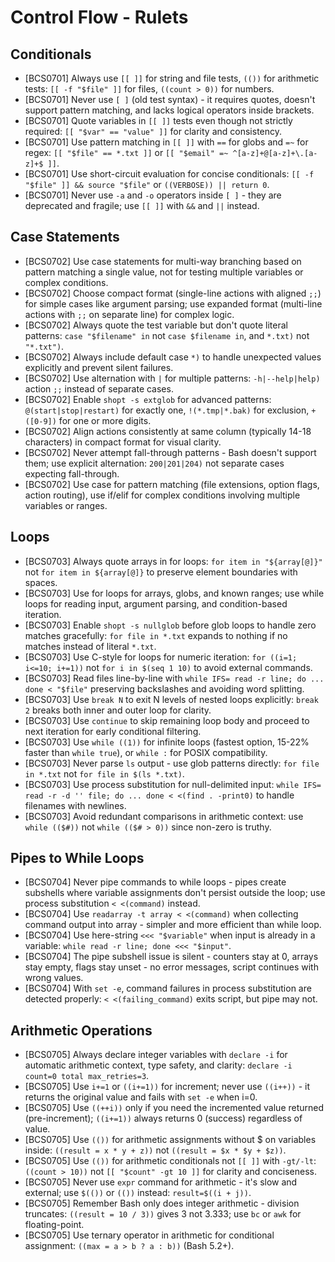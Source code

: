 # Control Flow - Rulets

## Conditionals

- [BCS0701] Always use `[[ ]]` for string and file tests, `(())` for arithmetic tests: `[[ -f "$file" ]]` for files, `((count > 0))` for numbers.
- [BCS0701] Never use `[ ]` (old test syntax) - it requires quotes, doesn't support pattern matching, and lacks logical operators inside brackets.
- [BCS0701] Quote variables in `[[ ]]` tests even though not strictly required: `[[ "$var" == "value" ]]` for clarity and consistency.
- [BCS0701] Use pattern matching in `[[ ]]` with `==` for globs and `=~` for regex: `[[ "$file" == *.txt ]]` or `[[ "$email" =~ ^[a-z]+@[a-z]+\.[a-z]+$ ]]`.
- [BCS0701] Use short-circuit evaluation for concise conditionals: `[[ -f "$file" ]] && source "$file"` or `((VERBOSE)) || return 0`.
- [BCS0701] Never use `-a` and `-o` operators inside `[ ]` - they are deprecated and fragile; use `[[ ]]` with `&&` and `||` instead.

## Case Statements

- [BCS0702] Use case statements for multi-way branching based on pattern matching a single value, not for testing multiple variables or complex conditions.
- [BCS0702] Choose compact format (single-line actions with aligned `;;`) for simple cases like argument parsing; use expanded format (multi-line actions with `;;` on separate line) for complex logic.
- [BCS0702] Always quote the test variable but don't quote literal patterns: `case "$filename" in` not `case $filename in`, and `*.txt)` not `"*.txt")`.
- [BCS0702] Always include default case `*)` to handle unexpected values explicitly and prevent silent failures.
- [BCS0702] Use alternation with `|` for multiple patterns: `-h|--help|help)` action `;;` instead of separate cases.
- [BCS0702] Enable `shopt -s extglob` for advanced patterns: `@(start|stop|restart)` for exactly one, `!(*.tmp|*.bak)` for exclusion, `+([0-9])` for one or more digits.
- [BCS0702] Align actions consistently at same column (typically 14-18 characters) in compact format for visual clarity.
- [BCS0702] Never attempt fall-through patterns - Bash doesn't support them; use explicit alternation: `200|201|204)` not separate cases expecting fall-through.
- [BCS0702] Use case for pattern matching (file extensions, option flags, action routing), use if/elif for complex conditions involving multiple variables or ranges.

## Loops

- [BCS0703] Always quote arrays in for loops: `for item in "${array[@]}"` not `for item in ${array[@]}` to preserve element boundaries with spaces.
- [BCS0703] Use for loops for arrays, globs, and known ranges; use while loops for reading input, argument parsing, and condition-based iteration.
- [BCS0703] Enable `shopt -s nullglob` before glob loops to handle zero matches gracefully: `for file in *.txt` expands to nothing if no matches instead of literal `*.txt`.
- [BCS0703] Use C-style for loops for numeric iteration: `for ((i=1; i<=10; i+=1))` not `for i in $(seq 1 10)` to avoid external commands.
- [BCS0703] Read files line-by-line with `while IFS= read -r line; do ... done < "$file"` preserving backslashes and avoiding word splitting.
- [BCS0703] Use `break N` to exit N levels of nested loops explicitly: `break 2` breaks both inner and outer loop for clarity.
- [BCS0703] Use `continue` to skip remaining loop body and proceed to next iteration for early conditional filtering.
- [BCS0703] Use `while ((1))` for infinite loops (fastest option, 15-22% faster than `while true`), or `while :` for POSIX compatibility.
- [BCS0703] Never parse `ls` output - use glob patterns directly: `for file in *.txt` not `for file in $(ls *.txt)`.
- [BCS0703] Use process substitution for null-delimited input: `while IFS= read -r -d '' file; do ... done < <(find . -print0)` to handle filenames with newlines.
- [BCS0703] Avoid redundant comparisons in arithmetic context: use `while (($#))` not `while (($# > 0))` since non-zero is truthy.

## Pipes to While Loops

- [BCS0704] Never pipe commands to while loops - pipes create subshells where variable assignments don't persist outside the loop; use process substitution `< <(command)` instead.
- [BCS0704] Use `readarray -t array < <(command)` when collecting command output into array - simpler and more efficient than while loop.
- [BCS0704] Use here-string `<<< "$variable"` when input is already in a variable: `while read -r line; done <<< "$input"`.
- [BCS0704] The pipe subshell issue is silent - counters stay at 0, arrays stay empty, flags stay unset - no error messages, script continues with wrong values.
- [BCS0704] With `set -e`, command failures in process substitution are detected properly: `< <(failing_command)` exits script, but pipe may not.

## Arithmetic Operations

- [BCS0705] Always declare integer variables with `declare -i` for automatic arithmetic context, type safety, and clarity: `declare -i count=0 total max_retries=3`.
- [BCS0705] Use `i+=1` or `((i+=1))` for increment; never use `((i++))` - it returns the original value and fails with `set -e` when i=0.
- [BCS0705] Use `((++i))` only if you need the incremented value returned (pre-increment); `((i+=1))` always returns 0 (success) regardless of value.
- [BCS0705] Use `(())` for arithmetic assignments without $ on variables inside: `((result = x * y + z))` not `((result = $x * $y + $z))`.
- [BCS0705] Use `(())` for arithmetic conditionals not `[[ ]]` with `-gt/-lt`: `((count > 10))` not `[[ "$count" -gt 10 ]]` for clarity and conciseness.
- [BCS0705] Never use `expr` command for arithmetic - it's slow and external; use `$(())` or `(())` instead: `result=$((i + j))`.
- [BCS0705] Remember Bash only does integer arithmetic - division truncates: `((result = 10 / 3))` gives 3 not 3.333; use `bc` or `awk` for floating-point.
- [BCS0705] Use ternary operator in arithmetic for conditional assignment: `((max = a > b ? a : b))` (Bash 5.2+).
